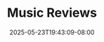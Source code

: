 ---
title: "Music Reviews"
description: "Reviews of things I've listened to."
date: "2025-05-23T19:43:09-08:00"
slug: "music"
---